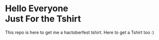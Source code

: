 # Hello Everyone <br> Just For the Tshirt <br>
This repo is here to get me a hactoberfest tshirt.
Here to get a Tshirt too :)
